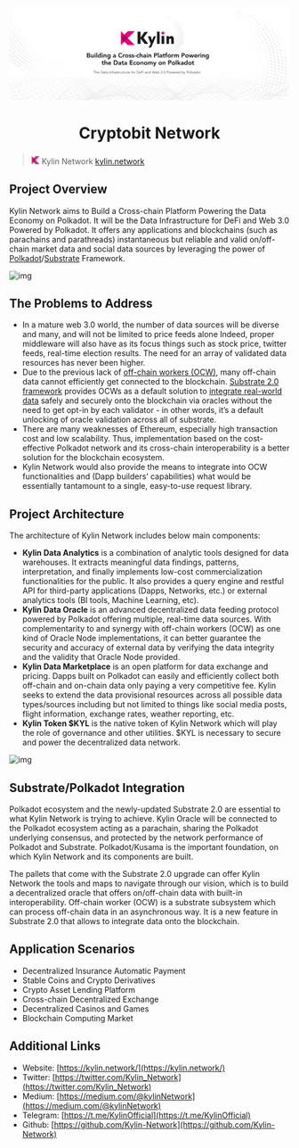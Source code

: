 [![](https://github.com/Kylin-Network/kylin-web/blob/master/readme_img.png)](https://www.kylin.network/)

<h1 align="center">Cryptobit Network</h1>

> <img alt="" padding="10 0" src="https://github.com/Kylin-Network/kylin-web/blob/master/favicon.png" height="20"> Kylin Network
> [kylin.network](https://www.kylin.network/)

## Project Overview

Kylin Network aims to Build a Cross-chain Platform Powering the Data Economy on Polkadot. It will be the Data Infrastructure for DeFi and Web 3.0 Powered by Polkadot. It offers any applications and blockchains (such as parachains and parathreads) instantaneous but reliable and valid on/off-chain market data and social data sources by leveraging the power of [Polkadot](https://polkadot.network/)/[Substrate](https://github.com/paritytech/substrate) Framework. 

![img](https://lh6.googleusercontent.com/ivic3ZWaWxVVW0TEbFrCzrZTRp4rAXZWzilZ-BrGGolXNOazdjo1SAiogMlILXGrpiLSSXxezVF45ttrBD9PsfCQGQRzjrg6W2cOqv9s0Hy3wOMeIYYfLwIisO6MxyDBlA)

## The Problems to Address
- In a mature web 3.0 world, the number of data sources will be diverse and many, and will not be limited to price feeds alone Indeed, proper middleware will also have as its focus things such as stock price, twitter feeds, real-time election results. The need for an array of validated data resources has never been higher.
- Due to the previous lack of [off-chain workers (OCW)](https://www.parity.io/substrate-2-0-is-here/), many off-chain data cannot efficiently get connected to the blockchain. [Substrate 2.0 framework](https://www.parity.io/substrate-2-0-is-here/) provides OCWs as a default solution to [integrate real-world data](https://github.com/open-web3-stack/open-runtime-module-library/tree/master/oracle) safely and securely onto the blockchain via oracles without the need to get opt-in by each validator - in other words, it’s a default unlocking of oracle validation across all of substrate.
- There are many weaknesses of Ethereum, especially high transaction cost and low scalability. Thus, implementation based on the cost-effective Polkadot network and its cross-chain interoperability is a better solution for the blockchain ecosystem.
- Kylin Network would also provide the means to integrate into OCW functionalities and (Dapp builders’ capabilities) what would be essentially tantamount to a single, easy-to-use request library. 

## Project Architecture

The architecture of Kylin Network includes below main components:

- **Kylin Data Analytics** is a combination of analytic tools designed for data warehouses. It extracts meaningful data findings, patterns, interpretation, and finally implements low-cost commercialization functionalities for the public. It also provides a query engine and restful API for third-party applications (Dapps, Networks, etc.) or external analytics tools (BI tools, Machine Learning, etc).
- **Kylin Data Oracle** is an advanced decentralized data feeding protocol powered by Polkadot offering multiple, real-time data sources. With complementarity to and synergy with off-chain workers (OCW) as one kind of Oracle Node implementations, it can better guarantee the security and accuracy of external data by verifying the data integrity and the validity that Oracle Node provided.
- **Kylin Data Marketplace** is an open platform for data exchange and pricing. Dapps built on Polkadot can easily and efficiently collect both off-chain and on-chain data only paying a very competitive fee. Kylin seeks to extend the data provisional resources across all possible data types/sources including but not limited to things like social media posts, flight information, exchange rates, weather reporting, etc.
- **Kylin Token $KYL** is the native token of Kylin Network which will play the role of governance and other utilities. $KYL is necessary to secure and power the decentralized data network.

![img](https://lh5.googleusercontent.com/jdBNWP11-oC9oMYHTMNUzvuWITx3szTRlD-DvUI2mMPz_eIbDiYhedDz9KgiKmwSH-I9AkfJlecRe5uuK_vTVwKXNL9irqVik5F1M-o5eW7_Qj0_Af8ObwT06vTrrkcl1w)

## Substrate/Polkadot Integration

Polkadot ecosystem and the newly-updated Substrate 2.0 are essential to what Kylin Network is trying to achieve. Kylin Oracle will be connected to the Polkadot ecosystem acting as a parachain, sharing the Polkadot underlying consensus, and protected by the network performance of Polkadot and Substrate. Polkadot/Kusama is the important foundation, on which Kylin Network and its components are built.

The pallets that come with the Substrate 2.0 upgrade can offer Kylin Network the tools and maps to navigate through our vision, which is to build a decentralized oracle that offers on/off-chain data with built-in interoperability.  Off-chain worker (OCW) is a substrate subsystem which can process off-chain data in an asynchronous way. It is a new feature in Substrate 2.0 that allows to integrate data onto the blockchain. 

## Application Scenarios
- Decentralized Insurance Automatic Payment
- Stable Coins and Crypto Derivatives
- Crypto Asset Lending Platform
- Cross-chain Decentralized Exchange
- Decentralized Casinos and Games
- Blockchain Computing Market

## Additional Links
- Website: [https://kylin.network/](https://kylin.network/)
- Twitter: [https://twitter.com/Kylin_Network](https://twitter.com/Kylin_Network)
- Medium: [https://medium.com/@kylinNetwork](https://medium.com/@kylinNetwork)
- Telegram: [https://t.me/KylinOfficial](https://t.me/KylinOfficial)
- Github: [https://github.com/Kylin-Network](https://github.com/Kylin-Network)


